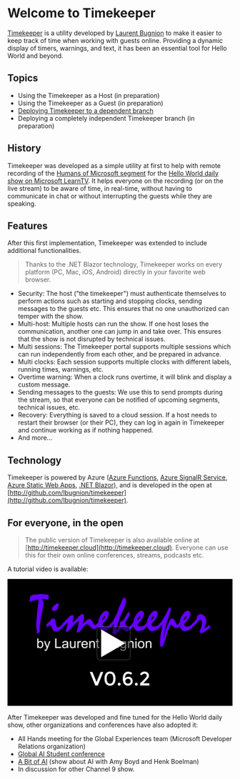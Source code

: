 # Welcome to Timekeeper

[Timekeeper](http://timekeeper.cloud) is a utility developed by [Laurent Bugnion](http://twitter.com/lbugnion) to make it easier to keep track of time when working with guests online. Providing a dynamic display of timers, warnings, and text, it has been an essential tool for Hello World and beyond.

## Topics

- Using the Timekeeper as a Host (in preparation)
- Using the Timekeeper as a Guest (in preparation)
- [Deploying Timekeeper to a dependent branch](./dependent-branch)
- Deploying a completely independent Timekeeper branch (in preparation)

## History

Timekeeper was developed as a simple utility at first to help with remote recording of the [Humans of Microsoft segment](https://dev.to/search?q=humansofmicrosoft) for the [Hello World daily show on Microsoft LearnTV](https://aka.ms/learntv). It helps everyone on the recording (or on the live stream) to be aware of time, in real-time, without having to communicate in chat or without interrupting the guests while they are speaking.

## Features

After this first implementation, Timekeeper was extended to include additional functionalities.

> Thanks to the .NET Blazor technology, Timekeeper works on every platform (PC, Mac, iOS, Android) directly in your favorite web browser.

- Security: The host ("the timekeeper") must authenticate themselves to perform actions such as starting and stopping clocks, sending messages to the guests etc. This ensures that no one unauthorized can temper with the show.
- Multi-host: Multiple hosts can run the show. If one host loses the communication, another one can jump in and take over. This ensures that the show is not disrupted by technical issues.
- Multi sessions: The Timekeeper portal supports multiple sessions which can run independently from each other, and be prepared in advance.
- Multi clocks: Each session supports multiple clocks with different labels, running times, warnings, etc.
- Overtime warning: When a clock runs overtime, it will blink and display a custom message.
- Sending messages to the guests: We use this to send prompts during the stream, so that everyone can be notified of upcoming segments, technical issues, etc.
- Recovery: Everything is saved to a cloud session. If a host needs to restart their browser (or their PC), they can log in again in Timekeeper and continue working as if nothing happened.
- And more...

## Technology

Timekeeper is powered by Azure ([Azure Functions](https://docs.microsoft.com/azure/azure-functions/functions-overview), [Azure SignalR Service](https://docs.microsoft.com/azure/azure-signalr/), [Azure Static Web Apps](https://docs.microsoft.com/azure/static-web-apps/overview), [.NET Blazor](https://docs.microsoft.com/aspnet/core/blazor/?view=aspnetcore-5.0)), and is developed in the open at [http://github.com/lbugnion/timekeeper](http://github.com/lbugnion/timekeeper).

## For everyone, in the open

> The public version of Timekeeper is also available online at [http://timekeeper.cloud](http://timekeeper.cloud). Everyone can use this for their own online conferences, streams, podcasts etc.

A tutorial video is available:

[![Timekeeper tutorial video](../img/video-thumbnail.png)](http://timekeeper.cloud/about)

After Timekeeper was developed and fine tuned for the Hello World daily show, other organizations and conferences have also adopted it:

- All Hands meeting for the Global Experiences team (Microsoft Developer Relations organization)
- [Global AI Student conference](https://aiconf.education/)
- [A Bit of AI](https://abitofai.show/) (show about AI with Amy Boyd and Henk Boelman)
- In discussion for other Channel 9 show.
